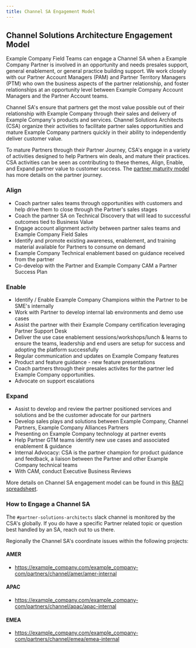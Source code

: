 ```yaml
---
title: Channel SA Engagement Model
---
```


## Channel Solutions Architecture Engagement Model

Example Company Field Teams can engage a Channel SA when a Example Company Partner is involved in an opportunity and needs presales support, general enablement, or general practice building support.  We work closely with our Partner Account Managers (PAM) and Partner Territory Managers (PTM) who own the business aspects of the partner relationship, and foster relationships at an opportunity level between Example Company Account Managers and the Partner Account teams.

Channel SA's ensure that partners get the most value possible out of their relationship with Example Company through their sales and delivery of Example Company's products and services. Channel Solutions Architects (CSA) organize their activities to facilitate partner sales opportunities and mature Example Company partners quickly in their ability to independently deliver customer value.

To mature Partners through their Partner Journey, CSA's engage in a variety of activities designed to help Partners win deals, and mature their practices.  CSA activities can be seen as contributing to these themes, Align, Enable, and Expand partner value to customer success. The [partner maturity model](/handbook/resellers/services/#partner-capabilities-journey) has more details on the partner journey.

### Align

- Coach partner sales teams through opportunities with customers and help drive them to close through the Partner's sales stages
- Coach the partner SA on Technical Discovery that will lead to successful outcomes tied to Business Value
- Engage account alignment activity between partner sales teams and Example Company Field Sales
- Identify and promote existing awareness, enablement, and training material available for Partners to consume on demand
- Example Company Technical enablement based on guidance received from the partner
- Co-develop with the Partner and Example Company CAM a Partner Success Plan

### Enable

- Identify / Enable Example Company Champions within the Partner to be SME's internally
- Work with Partner to develop internal lab environments and demo use cases
- Assist the partner with their Example Company certification leveraging Partner Support Desk
- Deliver the use case enablement sessions/workshops/lunch & learns to ensure the teams, leadership and end users are setup for success and adopting the platform successfully
- Regular communication and updates on Example Company features
- Product and feature guidance - new feature presentations
- Coach partners through their presales activites for the partner led Example Company opportunities.
- Advocate on support escalations

### Expand

- Assist to develop and review the partner positioned services and solutions and be the customer advocate for our partners
- Develop sales plays and solutions between Example Company, Channel Partners, Example Company Alliances Partners
- Presenting on Example Company technology at partner events
- Help Partner GTM teams identify new use cases and associated enablement & guidance
- Internal Advocacy: CSA is the partner champion for product guidance and feedback, a liaison between the Partner and other Example Company technical teams
- With CAM, conduct Executive Business Reviews

More details on Channel SA engagement model can be found in this [RACI spreadsheet](https://docs.google.com/spreadsheets/d/1AxDrQp2HeIXfomw8QRrb0gemQCHktt_BR3ufpLTtxNc/).

### How to Engage a Channel SA

The `#partner-solutions-architects` slack channel is monitored by the CSA's globally.  If you do have a specific Partner related topic or question best handled by an SA, reach out to us there.

Regionally the Channel SA's coordinate issues within the following projects:

#### AMER

- https://example_company.com/example_company-com/partners/channel/amer/amer-internal

#### APAC

- https://example_company.com/example_company-com/partners/channel/apac/apac-internal

#### EMEA

- https://example_company.com/example_company-com/partners/channel/emea/emea-internal
